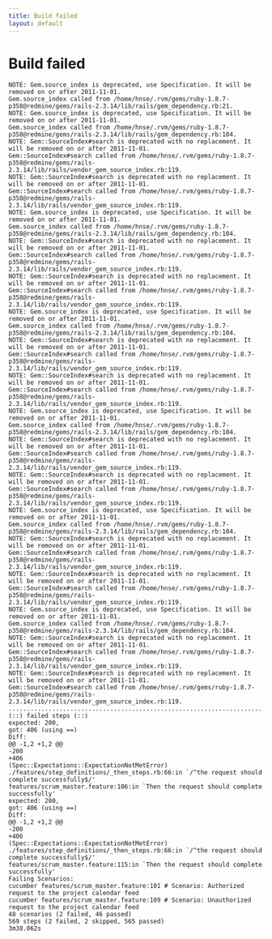 ```yaml
---
title: Build failed
layout: default
---
```

# Build failed

    NOTE: Gem.source_index is deprecated, use Specification. It will be removed on or after 2011-11-01.  
    Gem.source_index called from /home/hnse/.rvm/gems/ruby-1.8.7-p358@redmine/gems/rails-2.3.14/lib/rails/gem_dependency.rb:21.  
    NOTE: Gem.source_index is deprecated, use Specification. It will be removed on or after 2011-11-01.  
    Gem.source_index called from /home/hnse/.rvm/gems/ruby-1.8.7-p358@redmine/gems/rails-2.3.14/lib/rails/gem_dependency.rb:104.  
    NOTE: Gem::SourceIndex#search is deprecated with no replacement. It will be removed on or after 2011-11-01.  
    Gem::SourceIndex#search called from /home/hnse/.rvm/gems/ruby-1.8.7-p358@redmine/gems/rails-2.3.14/lib/rails/vendor_gem_source_index.rb:119.  
    NOTE: Gem::SourceIndex#search is deprecated with no replacement. It will be removed on or after 2011-11-01.  
    Gem::SourceIndex#search called from /home/hnse/.rvm/gems/ruby-1.8.7-p358@redmine/gems/rails-2.3.14/lib/rails/vendor_gem_source_index.rb:119.  
    NOTE: Gem.source_index is deprecated, use Specification. It will be removed on or after 2011-11-01.  
    Gem.source_index called from /home/hnse/.rvm/gems/ruby-1.8.7-p358@redmine/gems/rails-2.3.14/lib/rails/gem_dependency.rb:104.  
    NOTE: Gem::SourceIndex#search is deprecated with no replacement. It will be removed on or after 2011-11-01.  
    Gem::SourceIndex#search called from /home/hnse/.rvm/gems/ruby-1.8.7-p358@redmine/gems/rails-2.3.14/lib/rails/vendor_gem_source_index.rb:119.  
    NOTE: Gem::SourceIndex#search is deprecated with no replacement. It will be removed on or after 2011-11-01.  
    Gem::SourceIndex#search called from /home/hnse/.rvm/gems/ruby-1.8.7-p358@redmine/gems/rails-2.3.14/lib/rails/vendor_gem_source_index.rb:119.  
    NOTE: Gem.source_index is deprecated, use Specification. It will be removed on or after 2011-11-01.  
    Gem.source_index called from /home/hnse/.rvm/gems/ruby-1.8.7-p358@redmine/gems/rails-2.3.14/lib/rails/gem_dependency.rb:104.  
    NOTE: Gem::SourceIndex#search is deprecated with no replacement. It will be removed on or after 2011-11-01.  
    Gem::SourceIndex#search called from /home/hnse/.rvm/gems/ruby-1.8.7-p358@redmine/gems/rails-2.3.14/lib/rails/vendor_gem_source_index.rb:119.  
    NOTE: Gem::SourceIndex#search is deprecated with no replacement. It will be removed on or after 2011-11-01.  
    Gem::SourceIndex#search called from /home/hnse/.rvm/gems/ruby-1.8.7-p358@redmine/gems/rails-2.3.14/lib/rails/vendor_gem_source_index.rb:119.  
    NOTE: Gem.source_index is deprecated, use Specification. It will be removed on or after 2011-11-01.  
    Gem.source_index called from /home/hnse/.rvm/gems/ruby-1.8.7-p358@redmine/gems/rails-2.3.14/lib/rails/gem_dependency.rb:104.  
    NOTE: Gem::SourceIndex#search is deprecated with no replacement. It will be removed on or after 2011-11-01.  
    Gem::SourceIndex#search called from /home/hnse/.rvm/gems/ruby-1.8.7-p358@redmine/gems/rails-2.3.14/lib/rails/vendor_gem_source_index.rb:119.  
    NOTE: Gem::SourceIndex#search is deprecated with no replacement. It will be removed on or after 2011-11-01.  
    Gem::SourceIndex#search called from /home/hnse/.rvm/gems/ruby-1.8.7-p358@redmine/gems/rails-2.3.14/lib/rails/vendor_gem_source_index.rb:119.  
    NOTE: Gem.source_index is deprecated, use Specification. It will be removed on or after 2011-11-01.  
    Gem.source_index called from /home/hnse/.rvm/gems/ruby-1.8.7-p358@redmine/gems/rails-2.3.14/lib/rails/gem_dependency.rb:104.  
    NOTE: Gem::SourceIndex#search is deprecated with no replacement. It will be removed on or after 2011-11-01.  
    Gem::SourceIndex#search called from /home/hnse/.rvm/gems/ruby-1.8.7-p358@redmine/gems/rails-2.3.14/lib/rails/vendor_gem_source_index.rb:119.  
    NOTE: Gem::SourceIndex#search is deprecated with no replacement. It will be removed on or after 2011-11-01.  
    Gem::SourceIndex#search called from /home/hnse/.rvm/gems/ruby-1.8.7-p358@redmine/gems/rails-2.3.14/lib/rails/vendor_gem_source_index.rb:119.  
    NOTE: Gem.source_index is deprecated, use Specification. It will be removed on or after 2011-11-01.  
    Gem.source_index called from /home/hnse/.rvm/gems/ruby-1.8.7-p358@redmine/gems/rails-2.3.14/lib/rails/gem_dependency.rb:104.  
    NOTE: Gem::SourceIndex#search is deprecated with no replacement. It will be removed on or after 2011-11-01.  
    Gem::SourceIndex#search called from /home/hnse/.rvm/gems/ruby-1.8.7-p358@redmine/gems/rails-2.3.14/lib/rails/vendor_gem_source_index.rb:119.  
    NOTE: Gem::SourceIndex#search is deprecated with no replacement. It will be removed on or after 2011-11-01.  
    Gem::SourceIndex#search called from /home/hnse/.rvm/gems/ruby-1.8.7-p358@redmine/gems/rails-2.3.14/lib/rails/vendor_gem_source_index.rb:119.  
    .................................................................................................................................................................................................................................................................................................................................................................................................F-............F-...................................................................................................................................................................................................................  
    (::) failed steps (::)  
    expected: 200,  
    got: 406 (using ==)  
    Diff:  
    @@ -1,2 +1,2 @@  
    -200  
    +406  
    (Spec::Expectations::ExpectationNotMetError)  
    ./features/step_definitions/_then_steps.rb:66:in `/^the request should complete successfully$/'  
    features/scrum_master.feature:106:in `Then the request should complete successfully'  
    expected: 200,  
    got: 406 (using ==)  
    Diff:  
    @@ -1,2 +1,2 @@  
    -200  
    +406  
    (Spec::Expectations::ExpectationNotMetError)  
    ./features/step_definitions/_then_steps.rb:66:in `/^the request should complete successfully$/'  
    features/scrum_master.feature:115:in `Then the request should complete successfully'  
    Failing Scenarios:  
    cucumber features/scrum_master.feature:101 # Scenario: Authorized request to the project calendar feed  
    cucumber features/scrum_master.feature:109 # Scenario: Unauthorized request to the project calendar feed  
    48 scenarios (2 failed, 46 passed)  
    569 steps (2 failed, 2 skipped, 565 passed)  
    3m38.062s  

